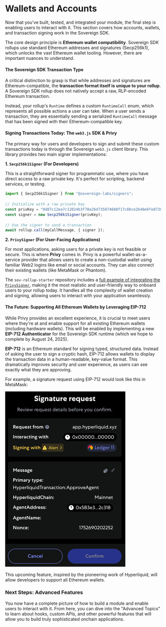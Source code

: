 # Wallets and Accounts

Now that you've built, tested, and integrated your module, the final step is enabling users to interact with it. This section covers how accounts, wallets, and transaction signing work in the Sovereign SDK.

The core design principle is **Ethereum wallet compatibility**. Sovereign SDK rollups use standard Ethereum addresses and signatures (Secp256k1), which unlocks the vast Ethereum wallet tooling. However, there are important nuances to understand.

#### The Sovereign SDK Transaction Type

A critical distinction to grasp is that while addresses and signatures are Ethereum-compatible, the **transaction format itself is unique to your rollup**. A Sovereign SDK rollup does not natively accept a raw, RLP-encoded Ethereum transaction.

Instead, your rollup's `Runtime` defines a custom `RuntimeCall` enum, which represents all possible actions a user can take. When a user sends a transaction, they are essentially sending a serialized `RuntimeCall` message that has been signed with their Ethereum-compatible key.

#### Signing Transactions Today: The `web3.js` SDK & Privy

The primary way for users and developers to sign and submit these custom transactions today is through the Sovereign `web3.js` client library. This library provides two main signer implementations:

**1. `Secp256k1Signer` (For Developers)**

This is a straightforward signer for programmatic use, where you have direct access to a raw private key. It's perfect for scripting, backend services, or testing.

```ts
import { Secp256k1Signer } from "@sovereign-labs/signers";

// Initialize with a raw private key
const privKey = "0d87c12ea7c12024b3f70a26d735874608f17c8bce2b48e6fe87389310191264";
const signer = new Secp256k1Signer(privKey);

// Use the signer to send a transaction
await rollup.call(myCallMessage, { signer });
```

**2. `PrivySigner` (For User-Facing Applications)**

For most applications, asking users for a private key is not feasible or secure. This is where **Privy** comes in. Privy is a powerful wallet-as-a-service provider that allows users to create a non-custodial wallet using familiar Web2 logins like email or social accounts. They can also connect their existing wallets (like MetaMask or Phantom).

The `sov-rollup-starter` repository includes a [full example of integrating the `PrivySigner`](fix-link), making it the most realistic and user-friendly way to onboard users to your rollup today. It handles all the complexity of wallet creation and signing, allowing users to interact with your application seamlessly.

#### The Future: Supporting All Ethereum Wallets by Leveraging EIP-712

While Privy provides an excellent experience, it is crucial to meet users where they're at and enable support for all existing Ethereum wallets (including hardware wallets). This will be enabled by implementing a new **EIP-712 Authenticator** for the Sovereign SDK runtime (which we hope to complete by August 24, 2025).

**EIP-712** is an Ethereum standard for signing typed, structured data. Instead of asking the user to sign a cryptic hash, EIP-712 allows wallets to display the transaction data in a human-readable, key-value format. This dramatically improves security and user experience, as users can see exactly what they are approving.

For example, a signature request using EIP-712 would look like this in MetaMask:

![A message signing request from Hyperliquid](/assets/message-signing.png)

This upcoming feature, inspired by the pioneering work of Hyperliquid, will allow developers to support all Ethereum wallets. 

### Next Steps: Advanced Features

You now have a complete picture of how to build a module and enable users to interact with it. From here, you can dive into the "Advanced Topics" to learn about hooks, custom APIs, and other powerful features that will allow you to build truly sophisticated onchain applications.